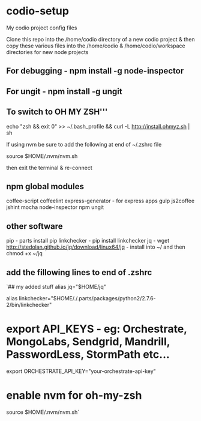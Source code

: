 codio-setup
===========

My codio project config files

Clone this repo into the /home/codio directory of a new codio project & then copy these various files into the /home/codio & /home/codio/workspace directories for new node projects

For debugging - npm install -g node-inspector
---------------------------------------------

For ungit - npm install -g ungit
--------------------------------

To switch to OH MY ZSH'''
-------------------------

echo "zsh && exit 0" >> ~/.bash_profile &&  curl -L http://install.ohmyz.sh | sh 

If using nvm be sure to add the following at end of ~/.zshrc file

source $HOME/.nvm/nvm.sh

then exit the terminal & re-connect


npm global modules
------------------
coffee-script
coffeelint
express-generator - for express apps
gulp
js2coffee
jshint
mocha
node-inspector
npm
ungit


other software
--------------
pip - parts install pip
linkchecker - pip install linkchecker
jq - wget http://stedolan.github.io/jq/download/linux64/jq - install into ~/ and then chmod +x ~/jq


add the fillowing lines to end of .zshrc
----------------------------------------
`## my added stuff
alias jq="$HOME/jq"

alias linkchecker="$HOME/./.parts/packages/python2/2.7.6-2/bin/linkchecker"

# export API_KEYS - eg: Orchestrate, MongoLabs, Sendgrid, Mandrill, PasswordLess, StormPath etc...

export ORCHESTRATE_API_KEY="your-orchestrate-api-key"

# enable nvm for oh-my-zsh

source $HOME/.nvm/nvm.sh`


                            
